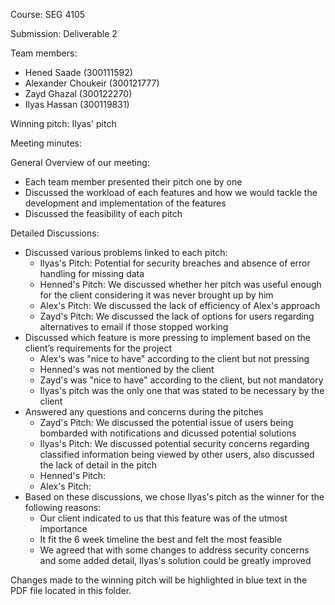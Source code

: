 Course: SEG 4105

Submission: Deliverable 2

Team members: 
* Hened Saade (300111592)
* Alexander Choukeir (300121777)
* Zayd Ghazal (300122270)
* Ilyas Hassan (300119831)

Winning pitch: Ilyas' pitch

Meeting minutes:

General Overview of our meeting:

* Each team member presented their pitch one by one
* Discussed the workload of each features and how we would tackle the development and implementation of the features
* Discussed the feasibility of each pitch

Detailed Discussions:
* Discussed various problems linked to each pitch:
    * Ilyas's Pitch: Potential for security breaches and absence of error handling for missing data
    * Henned's Pitch: We discussed whether her pitch was useful enough for the client considering it was never brought up by him
    * Alex's Pitch: We discussed the lack of efficiency of Alex's approach
    * Zayd's Pitch: We discussed the lack of options for users regarding alternatives to email if those stopped working
* Discussed which feature is more pressing to implement based on the client’s requirements for the project
    * Alex's was "nice to have" according to the client but not pressing
    * Henned's was not mentioned by the client
    * Zayd's was "nice to have" according to the client, but not mandatory
    * Ilyas's pitch was the only one that was stated to be necessary by the client
* Answered any questions and concerns during the pitches
    * Zayd's Pitch: We discussed the potential issue of users being bombarded with notifications and dicussed potential solutions
    * Ilyas's Pitch: We discussed potential security concerns regarding classified information being viewed by other users, also discussed the lack of detail in the pitch
    * Henned's Pitch:
    * Alex's Pitch:
* Based on these discussions, we chose Ilyas's pitch as the winner for the following reasons:
    * Our client indicated to us that this feature was of the utmost importance
    * It fit the 6 week timeline the best and felt the most feasible
    * We agreed that with some changes to address security concerns and some added detail, Ilyas's solution could be greatly improved

Changes made to the winning pitch will be highlighted in blue text in the PDF file located in this folder. 

